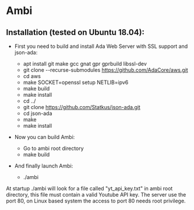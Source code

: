 # Ambi

## Installation (tested on Ubuntu 18.04):
- First you need to build and install Ada Web Server with SSL support and json-ada:
  - apt install git make gcc gnat gpr gprbuild libssl-dev
  - git clone --recurse-submodules https://github.com/AdaCore/aws.git
  - cd aws
  - make SOCKET=openssl setup NETLIB=ipv6
  - make build
  - make install
  - cd ../
  - git clone https://github.com/Statkus/json-ada.git
  - cd json-ada
  - make
  - make install

- Now you can build Ambi:
  - Go to ambi root directory
  - make build

- And finally launch Ambi:
  - ./ambi

At startup ./ambi will look for a file called "yt_api_key.txt" in ambi root directory, this file must contain a valid Youtube API key.
The server use the port 80, on Linux based system the access to port 80 needs root privilege.
